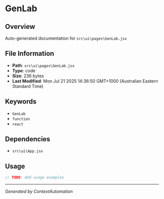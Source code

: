 # GenLab

## Overview
Auto-generated documentation for `src\ui\pages\GenLab.jsx`

## File Information
- **Path**: `src\ui\pages\GenLab.jsx`
- **Type**: code
- **Size**: 236 bytes
- **Last Modified**: Mon Jul 21 2025 14:36:50 GMT+1000 (Australian Eastern Standard Time)

## Keywords
- `GenLab`
- `function`
- `react`

## Dependencies
- `src\ui\App.jsx`

## Usage
```javascript
// TODO: Add usage examples
```

---
*Generated by ContextAutomation*
